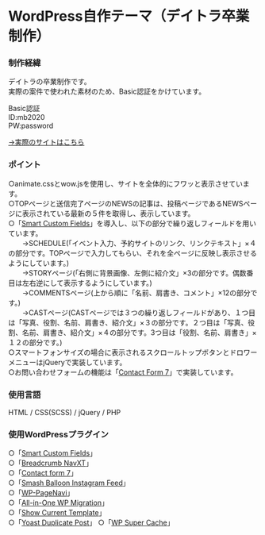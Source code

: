 # WordPress自作テーマ（デイトラ卒業制作）

### 制作経緯

デイトラの卒業制作です。<br>
実際の案件で使われた素材のため、Basic認証をかけています。

Basic認証<br>
ID:mb2020<br>
PW:password

[→実際のサイトはこちら](http://mb2020.dattsan.com/)

### ポイント

○animate.cssとwow.jsを使用し、サイトを全体的にフワッと表示させています。<br>
○TOPページと送信完了ページのNEWSの記事は、投稿ページであるNEWSページに表示されている最新の５件を取得し、表示しています。<br>
○「[Smart Custom Fields](https://ja.wordpress.org/plugins/smart-custom-fields/)」を導入し、以下の部分で繰り返しフィールドを用いています。<br>
　　→SCHEDULE(「イベント入力、予約サイトのリンク、リンクテキスト」×４の部分です。TOPページで入力してもらい、それを全ページに反映し表示させるようにしています。)<br>
　　→STORYページ(「右側に背景画像、左側に紹介文」×3の部分です。偶数番目は左右逆にして表示するようにしています。)<br>
　　→COMMENTSページ(上から順に「名前、肩書き、コメント」×12の部分です。)<br>
　　→CASTページ(CASTページでは３つの繰り返しフィールドがあり、１つ目は「写真、役割、名前、肩書き、紹介文」×３の部分です。２つ目は「写真、役割、名前、肩書き、紹介文」×４の部分です。3つ目は「役割、名前、肩書き」×１２の部分です。)<br>
○スマートフォンサイズの場合に表示されるスクロールトップボタンとドロワーメニューはjQueryで実装しています。<br>
○お問い合わせフォームの機能は「[Contact Form 7](https://ja.wordpress.org/plugins/contact-form-7/)」で実装しています。

### 使用言語

HTML / CSS(SCSS) / jQuery / PHP

### 使用WordPressプラグイン

○「[Smart Custom Fields](https://ja.wordpress.org/plugins/smart-custom-fields/)」<br>
○「[Breadcrumb NavXT](https://ja.wordpress.org/plugins/breadcrumb-navxt/)」<br>
○「[Contact form 7](https://ja.wordpress.org/plugins/contact-form-7/)」<br>
○「[Smash Balloon Instagram Feed](https://ja.wordpress.org/plugins/instagram-feed/)」<br>
○「[WP-PageNavi](https://ja.wordpress.org/plugins/wp-pagenavi/)」<br>
○「[All-in-One WP Migration](https://ja.wordpress.org/plugins/all-in-one-wp-migration/)」<br>
○「[Show Current Template](https://ja.wordpress.org/plugins/show-current-template/)」<br>
○「[Yoast Duplicate Post](https://ja.wordpress.org/plugins/duplicate-post/)」
○「[WP Super Cache](https://ja.wordpress.org/plugins/wp-super-cache/)」
